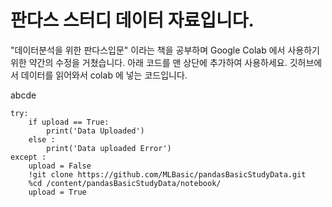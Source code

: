 # 판다스 스터디 데이터 자료입니다.

"데이터분석을 위한 판다스입문" 이라는 책을 공부하며 Google Colab 에서 사용하기 위한 약간의 수정을 거쳤습니다.
아래 코드를 맨 상단에 추가하여 사용하세요. 깃허브에서 데이터를 읽어와서 colab 에 넣는 코드입니다. 

abcde

```
try:
    if upload == True:
        print('Data Uploaded')
    else :
        print('Data uploaded Error')
except :
    upload = False
    !git clone https://github.com/MLBasic/pandasBasicStudyData.git
    %cd /content/pandasBasicStudyData/notebook/
    upload = True
```
		
		